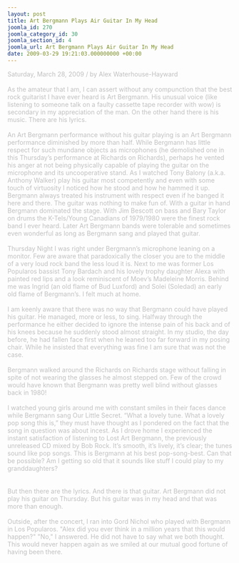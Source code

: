 ```yaml
---
layout: post
title: Art Bergmann Plays Air Guitar In My Head
joomla_id: 270
joomla_category_id: 30
joomla_section_id: 4
joomla_url: Art Bergmann Plays Air Guitar In My Head
date: 2009-03-29 19:21:03.000000000 +00:00
---
```

<span style="color: #c0c0c0">Saturday, March 28, 2009 / by Alex Waterhouse-Hayward<br />
<br />
As the amateur that I am, I can assert without any compunction that the best rock guitarist I have ever heard is Art Bergmann. His unusual voice (like listening to someone talk on a faulty cassette tape recorder with wow) is secondary in my appreciation of the man. On the other hand there is his music. There are his lyrics. <br />
<br />
An Art Bergmann performance without his guitar playing is an Art Bergmann performance diminished by more than half. While Bergmann has little respect for such mundane objects as microphones (he demolished one in this Thursday&rsquo;s performance at Richards on Richards), perhaps he vented his anger at not being physically capable of playing the guitar on the microphone and its uncooperative stand. As I watched Tony Balony (a.k.a. Anthony Walker) play his guitar most competently and even with some touch of virtuosity I noticed how he stood and how he hammed it up. Bergmann always treated his instrument with respect even if he banged it here and there. The guitar was nothing to make fun of. With a guitar in hand Bergmann dominated the stage. With Jim Bescott on bass and Bary Taylor on drums the K-Tels/Young Canadians of 1979/1980 were the finest rock band I ever heard. Later Art Bergmann bands were tolerable and sometimes even wonderful as long as Bergmann sang and played that guitar.<br />
<br />
Thursday Night I was right under Bergmann&rsquo;s microphone leaning on a monitor. Few are aware that paradoxically the closer you are to the middle of a very loud rock band the less loud it is. Next to me was former Los Popularos bassist Tony Bardach and his lovely trophy daughter Alexa with painted red lips and a look reminiscent of Moev&rsquo;s Madeleine Morris. Behind me was Ingrid (an old flame of Bud Luxford) and Solei (Soledad) an early old flame of Bergmann&rsquo;s. I felt much at home.<br />
<br />
I am keenly aware that there was no way that Bergmann could have played his guitar. He managed, more or less, to sing. Halfway through the performance he either decided to ignore the intense pain of his back and of his knees because he suddenly stood almost straight. In my studio, the day before, he had fallen face first when he leaned too far forward in my posing chair. While he insisted that everything was fine I am sure that was not the case. <br />
<br />
Bergmann walked around the Richards on Richards stage without falling in spite of not wearing the glasses he almost stepped on. Few of the crowd would have known that Bergmann was pretty well blind without glasses back in 1980! <br />
<br />
I watched young girls around me with constant smiles in their faces dance while Bergmann sang Our Little Secret. &ldquo;What a lovely tune. What a lovely pop song this is,&rdquo; they must have thought as I pondered on the fact that the song in question was about incest. As I drove home I experienced the instant satisfaction of listening to Lost Art Bergmann, the previously unreleased CD mixed by Bob Rock. It&rsquo;s smooth, it&rsquo;s lively, it&rsquo;s clear; the tunes sound like pop songs. This is Bergmann at his best pop-song-best. Can that be possible? Am I getting so old that it sounds like stuff I could play to my granddaughters? <br />
<br />
<br />
But then there are the lyrics. And there is that guitar. Art Bergmann did not play his guitar on Thursday. But his guitar was in my head and that was more than enough.<br />
<br />
Outside, after the concert, I ran into Gord Nichol who played with Bergmann in Los Popularos. &quot;Alex did you ever think in a million years that this would happen?&quot; &quot;No,&quot; I answered. He did not have to say what we both thought. This would never happen again as we smiled at our mutual good fortune of having been there.<br />
<br />
</span>
